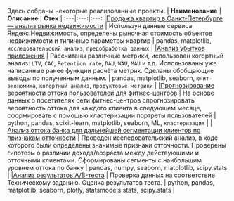 Здесь собраны некоторые реализованные проекты.
 | **Наименование** | **Описание** | **Стек** |
 :---|:---:|:---:
|[Продажа квартир в Санкт-Петербурге — анализ рынка недвижимости](realty.ipynb) | Используя данные сервиса Яндекс.Недвижимость, определены рыночная стоимость объектов недвижимости и типичные параметры квартир | pandas, matplotlib, `исследовательский анализ`, `предобработка данных` |
|[Анализ убытков приложения](procrastinate_plus.ipynb) | Рассчитаны различные метрики, использован когортный анализ: `LTV`, `CAC`, `Retention rate`, `DAU`, `WAU`, `MAU` и т.д. Использованы уже написанные ранее функции расчёта метрик. Сделаны обобщающие выводы по полученным данным. |  pandas, matplotlib, seaborn, `юнит-экономика`, `когортный анализ`, `продуктовые метрики` |
|[Прогнозирование вероятности оттока пользователей для фитнес-центров](fitness.ipynb) | На основе данных о посетителях сети фитнес-центров спрогнозировать вероятность оттока для каждого клиента в следующем месяце, сформировать с помощью кластеризации портреты пользователей | python, pandas, scikit-learn, matplotlib, seaborn, ML, `кластеризация` |
|[Анализ оттока банка для дальнейшей сегментации клиентов по признакам отточности](banks_churn.ipynb) | Проведен исследовательский анализ, в ходе которого были определены значимые признаки отточности. Проверены гипотезы о различии дохода/возраста между действующими и отточными клиентами. Сформированы сегменты с наибольшим уровнем оттока по банку | pandas, numpy, seaborn, matplotlib, scipy.stats |
|[Анализ результатов A/B-теста](ab_testing.ipynb) | Проверка данных на соответствие Техническому заданию. Оценка результатов теста. | python, pandas, matplotlib, seaborn, plotly, statsmodels.stats, scipy.stats |
